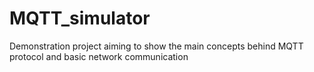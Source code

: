 # MQTT_simulator
Demonstration project aiming to show the main concepts behind MQTT protocol and basic network communication 
